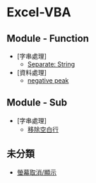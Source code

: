 # Excel-VBA


<h2> Module - Function</h2>

- [字串處理]
    - [Separate: String](https://github.com/Guan-Wei/Excel-VBA/blob/master/Source%20code/function/Separate:%20String)
- [資料處理]
    - [negative peak](https://github.com/Guan-Wei/Excel-VBA/blob/master/negative%20peak)

<h2> Module - Sub</h2>

- [字串處理]
    - [移除空白行](https://github.com/Guan-Wei/Excel-VBA/blob/master/Source%20code/Sub/Format:%20initial(%E7%A7%BB%E9%99%A4%E7%A9%BA%E7%99%BD%E8%A1%8C))

<h2>未分類</h2>

- [螢幕取消/顯示](https://github.com/Guan-Wei/Excel-VBA/blob/master/screen%20updating)
